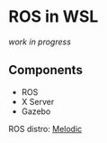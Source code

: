 # ROS in WSL

*work in progress*

## Components
- ROS
- X Server
- Gazebo

ROS distro: [Melodic](http://wiki.ros.org/melodic/Installation/Ubuntu)